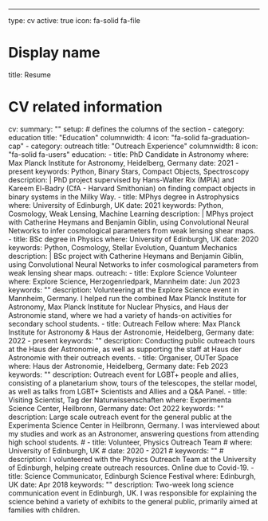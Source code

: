 ---
type: cv
active: true
icon: fa-solid fa-file

# Display name
title: Resume

# CV related information
cv:
  summary: ""
  setup:
    # defines the columns of the section
    - category: education
      title: "Education"
      columnwidth: 4
      icon: "fa-solid fa-graduation-cap"
    - category: outreach
      title: "Outreach Experience"
      columnwidth: 8
      icon: "fa-solid fa-users"
  education:
    - title: PhD Candidate in Astronomy
      where: Max Planck Institute for Astronomy, Heidelberg, Germany
      date: 2021 - present
      keywords: Python, Binary Stars, Compact Objects, Spectroscopy
      description: |
        PhD project supervised by Hans-Walter Rix (MPIA) and Kareem El-Badry (CfA - Harvard Smithonian) on finding compact objects in binary systems in the Milky Way.
    - title: MPhys degree in Astrophysics
      where: University of Edinburgh, UK
      date: 2021
      keywords: Python, Cosmology, Weak Lensing, Machine Learning
      description: |
        MPhys project with Catherine Heymans and Benjamin Giblin, using Convolutional Neural Networks to infer cosmological parameters from weak lensing shear maps.
    - title: BSc degree in Physics
      where: University of Edinburgh, UK
      date: 2020
      keywords: Python, Cosmology, Stellar Evolution, Quantum Mechanics
      description: |
        BSc project with Catherine Heymans and Benjamin Giblin, using Convolutional Neural Networks to infer cosmological parameters from weak lensing shear maps.
  outreach:
    - title: Explore Science Volunteer
      where: Explore Science, Herzogenriedpark, Mannheim
      date: Jun 2023
      keywords: ""
      description: Volunteering at the Explore Science event in Mannheim, Germany. I helped run the combined Max Planck Institute for Astronomy, Max Planck Institute for Nuclear Physics, and Haus der Astronomie stand, where we had a variety of hands-on activities for secondary school students.
    - title: Outreach Fellow
      where: Max Planck Institute for Astronomy & Haus der Astronomie, Heidelberg, Germany
      date: 2022 - present
      keywords: ""
      description: Conducting public outreach tours at the Haus der Astronomie, as well as supporting the staff at Haus der Astronomie with their outreach events.
    - title: Organiser, OUTer Space
      where: Haus der Astronomie, Heidelberg, Germany
      date: Feb 2023
      keywords: ""
      description: Outreach event for LGBT+ people and allies, consisting of a planetarium show, tours of the telescopes, the stellar model, as well as talks from LGBT+ Scientists and Allies and a Q&A Panel.
    - title: Visiting Scientist, Tag der Naturwissenschaften
      where: Experimenta Science Center, Heilbronn, Germany
      date: Oct 2022
      keywords: ""
      description: Large scale outreach event for the general public at the Experimenta Science Center in Heilbronn, Germany. I was interviewed about my studies and work as an Astronomer, answering questions from attending high school students.
    # - title: Volunteer, Physics Outreach Team
    #   where: University of Edinburgh, UK
    #   date: 2020 - 2021
    #   keywords: ""
    #   description: I volunteered with the Physics Outreach Team at the University of Edinburgh, helping create outreach resources. Online due to Covid-19.
    - title: Science Communicator, Edinburgh Science Festival
      where: Edinburgh, UK
      date: Apr 2018
      keywords: ""
      description: Two-week long science communication event in Edinburgh, UK. I was responsible for explaining the science behind a variety of exhibits to the general public, primarily aimed at families with children.
